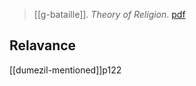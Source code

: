 > [[g-bataille]]. *Theory of Religion*. [pdf](a/g-bataille1989.pdf)


## Relavance
[[dumezil-mentioned]]p122
